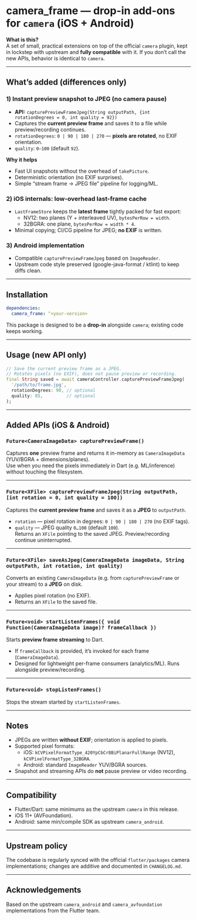 # camera_frame — drop-in add-ons for `camera` (iOS + Android)

**What is this?**  
A set of small, practical extensions on top of the official `camera` plugin, kept in lockstep with upstream and **fully compatible** with it. If you don’t call the new APIs, behavior is identical to `camera`.

---

## What’s added (differences only)

### 1) Instant preview snapshot to JPEG (no camera pause)
- **API:** `capturePreviewFrameJpeg(String outputPath, {int rotationDegrees = 0, int quality = 92})`
- Captures the **current preview frame** and saves it to a file while preview/recording continues.
- `rotationDegrees`: `0 | 90 | 180 | 270` — **pixels are rotated**, no EXIF orientation.
- `quality`: `0–100` (default `92`).

**Why it helps**
- Fast UI snapshots without the overhead of `takePicture`.
- Deterministic orientation (no EXIF surprises).
- Simple “stream frame → JPEG file” pipeline for logging/ML.

### 2) iOS internals: low-overhead last-frame cache
- `LastFrameStore` keeps the **latest frame** tightly packed for fast export:
  - NV12: two planes (Y + interleaved UV), `bytesPerRow = width`.
  - 32BGRA: one plane, `bytesPerRow = width * 4`.
- Minimal copying; CI/CG pipeline for JPEG; **no EXIF** is written.

### 3) Android implementation
- Compatible `capturePreviewFrameJpeg` based on `ImageReader`.
- Upstream code style preserved (google-java-format / ktlint) to keep diffs clean.

---

## Installation

```yaml
dependencies:
  camera_frame: ^<your-version>
```

This package is designed to be a **drop-in** alongside `camera`; existing code keeps working.

---

## Usage (new API only)

```dart
// Save the current preview frame as a JPEG.
// Rotates pixels (no EXIF), does not pause preview or recording.
final String saved = await cameraController.capturePreviewFrameJpeg(
  '/path/to/frame.jpg',
  rotationDegrees: 90, // optional
  quality: 85,         // optional
);
```

---

## Added APIs (iOS & Android)

### `Future<CameraImageData> capturePreviewFrame()`
Captures **one** preview frame and returns it in-memory as `CameraImageData` (YUV/BGRA + dimensions/planes).  
Use when you need the pixels immediately in Dart (e.g. ML/inference) without touching the filesystem.

---

### `Future<XFile> capturePreviewFrameJpeg(String outputPath, [int rotation = 0, int quality = 100])`
Captures the **current preview frame** and saves it as a **JPEG** to `outputPath`.  
- `rotation` — pixel rotation in degrees: `0 | 90 | 180 | 270` (no EXIF tags).  
- `quality` — JPEG quality `0…100` (default `100`).  
Returns an `XFile` pointing to the saved JPEG. Preview/recording continue uninterrupted.

---

### `Future<XFile> saveAsJpeg(CameraImageData imageData, String outputPath, int rotation, int quality)`
Converts an existing `CameraImageData` (e.g. from `capturePreviewFrame` or your stream) to a **JPEG** on disk.  
- Applies pixel rotation (no EXIF).  
- Returns an `XFile` to the saved file.

---

### `Future<void> startListenFrames({ void Function(CameraImageData image)? frameCallback })`
Starts **preview frame streaming** to Dart.  
- If `frameCallback` is provided, it’s invoked for each frame (`CameraImageData`).  
- Designed for lightweight per-frame consumers (analytics/ML). Runs alongside preview/recording.

---

### `Future<void> stopListenFrames()`
Stops the stream started by `startListenFrames`.

---

## Notes

- JPEGs are written **without EXIF**; orientation is applied to pixels.
- Supported pixel formats:
  - iOS: `kCVPixelFormatType_420YpCbCr8BiPlanarFullRange` (NV12), `kCVPixelFormatType_32BGRA`.
  - Android: standard `ImageReader` YUV/BGRA sources.
- Snapshot and streaming APIs do **not** pause preview or video recording.

---

## Compatibility

- Flutter/Dart: same minimums as the upstream `camera` in this release.
- iOS 11+ (AVFoundation).
- Android: same min/compile SDK as upstream `camera_android`.

---

## Upstream policy

The codebase is regularly synced with the official `flutter/packages` camera implementations; changes are additive and documented in `CHANGELOG.md`.

---

## Acknowledgements

Based on the upstream `camera_android` and `camera_avfoundation` implementations from the Flutter team.
